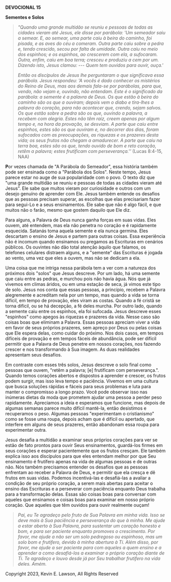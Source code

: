 **DEVOCIONAL 15**

**Sementes e Solos**

> *"Quando uma grande multidão se reuniu e pessoas de todas as cidades
> vieram até Jesus, ele disse por parábola: 'Um semeador saiu a semear.
> E, ao semear, uma parte caiu à beira do caminho, foi pisada, e as aves
> do céu a comeram. Outra parte caiu sobre a pedra e, tendo crescido,
> secou por falta de umidade. Outra caiu no meio dos espinhos; e os
> espinhos, ao crescerem com ela, a sufocaram. Outra, enfim, caiu em boa
> terra; cresceu e produziu a cem por um. Dizendo isto, Jesus clamou:
> --- Quem tem ouvidos para ouvir, ouça.'*
>
> *Então os discípulos de Jesus lhe perguntaram o que significava essa
> parábola. Jesus respondeu: 'A vocês é dado conhecer os mistérios do
> Reino de Deus, mas aos demais fala-se por parábolas, para que, vendo,
> não vejam e, ouvindo, não entendam. Este é o significado da parábola:
> a semente é a palavra de Deus. Os que estão à beira do caminho são os
> que a ouviram; depois vem o diabo e tira-lhes a palavra do coração,
> para não acontecer que, crendo, sejam salvos. Os que estão sobre a
> pedra são os que, ouvindo a palavra, a recebem com alegria. Estes não
> têm raiz, creem apenas por algum tempo e, na hora da provação, se
> desviam. A parte que caiu entre espinhos, estes são os que ouviram e,
> no decorrer dos dias, foram sufocados com as preocupações, as riquezas
> e os prazeres desta vida; os seus frutos não chegam a amadurecer. A
> parte que caiu na terra boa, estes são os que, tendo ouvido de bom e
> reto coração, retêm a palavra; estes frutificam com perseverança.''*
> (Lucas 8:4-15, NAA)

**P**or vezes chamada de "A Parábola do Semeador", essa história também
pode ser ensinada como a "Parábola dos Solos". Neste tempo, Jesus parece
estar no auge de sua popularidade com o povo. O texto diz que "uma
grande multidão se reuniu e pessoas de todas as cidades vieram até
Jesus". Ele sabe que muitos vieram por curiosidade e outros com um
desejo genuíno de aprender com Ele. Jesus também entende os desafios que
as pessoas precisam superar, as escolhas que elas precisariam fazer para
segui-Lo e a seus ensinamentos. Ele sabe que não é algo fácil, e que
muitos não o farão, mesmo que gostem daquilo que Ele diz.

Para alguns, a Palavra de Deus nunca ganha forças em suas vidas. Eles
ouvem, até entendem, mas ela não penetra no coração e é rapidamente
esquecida. Satanás toma aquela semente e ela nunca germina. Eles
descartam o ensino de Jesus e partem para outras coisas. Essa
experiência não é incomum quando ensinamos ou pregamos as Escrituras em
cenários públicos. Os ouvintes não dão total atenção àquilo que falamos,
os telefones celulares distraem alguns, e a "semente" das Escrituras é
jogada ao vento, uma vez que eles a ouvem, mas não se dedicam a ela.

Uma coisa que me intriga nessa parábola tem a ver com a natureza dos
próximos dois "solos" que Jesus descreve. Por um lado, há uma semente
que caiu entre as pedras, e murchou pois não havia água. Nós que já
vivemos em climas áridos, ou em uma estação de seca, já vimos este tipo
de solo. Jesus nos conta que essas pessoas, a princípio, recebem a
Palavra alegremente e acreditam nela por um tempo, mas quando a vida se
torna difícil, em tempo de provação, eles viram as costas. Quando a fé
cristã se torna difícil, ou se há decepção, a fé deles murcha. Por outro
lado, quando a semente caiu entre os espinhos, ela foi sufocada. Jesus
descreve esses "espinhos" como apegos às riquezas e prazeres da vida.
Nesse caso são coisas boas que eliminam a Palavra. Essas pessoas
apreciam viver a vida em favor de seus próprios prazeres, sem apreço por
Deus ou pelas coisas que Ele espera delas, como cuidar do próximo. Nos
dois casos, em tempos difíceis de provação e em tempos fáceis de
abundância, pode ser difícil permitir que a Palavra de Deus penetre em
nossos corações, nos fazendo crescer e nos transformando à Sua imagem.
As duas realidades apresentam seus desafios.

Em contraste com esses três solos, Jesus descreve o solo final como
pessoas que ouvem, "retêm a palavra; \[e\] frutificam com
perseverança.". Quando temos corações abertos e dispostos a aprender e
crescer, os frutos podem surgir, mas isso leva tempo e paciência.
Vivemos em uma cultura que busca soluções rápidas e fáceis para seus
problemas e luta para manter o compromisso a longo prazo. Você pode
observar isso nas inúmeras dietas da moda que prometem ajudar uma pessoa
a perder peso rapidamente. Apreciamos a ideia e esperamos que funcione,
mas depois de algumas semanas parece muito difícil mantê-la, então
desistimos e recuperamos o peso. Algumas pessoas "experimentam o
cristianismo" como se fosse uma roupa, depois acham que é difícil ou
apertado, que interfere em alguns de seus prazeres, então abandonam essa
roupa para experimentar outra.

Jesus desafia a multidão a examinar seus próprios corações para ver se
estão de fato prontos para ouvir Seus ensinamentos, guardá-los firmes em
seus corações e esperar pacientemente que os frutos cresçam. Ele também
explica isso aos discípulos para que eles entendam melhor por que Seu
ensinamento é frutífero apenas na vida de algumas pessoas e de outras
não. Nós também precisamos entender os desafios que as pessoas enfrentam
ao receber a Palavra de Deus, e permitir que ela cresça e dê frutos em
suas vidas. Podemos incentivá-las e desafiá-las a avaliar a condição de
seu próprio coração, a serem mais abertas para aceitar o ensino das
Escrituras e a perseverar com paciência enquanto Deus trabalha para a
transformação delas. Essas são coisas boas para conversar com aqueles
que ensinamos e coisas boas para examinar em nosso próprio coração. Que
aqueles que têm ouvidos para ouvir realmente ouçam!

> *Pai, eu Te agradeço pelo fruto de Sua Palavra em minha vida. Isso se
> deve mais à Sua paciência e perseverança do que à minha. Me ajude a
> estar aberto à Sua Palavra, para sustentar um coração honesto e bom, e
> para ser paciente enquanto promoves o crescimento. Por favor, me ajude
> a não ser um solo pedregoso ou espinhoso, mas um solo bom e frutífero,
> devido à minha abertura à Ti. Além disso, por favor, me ajude a ser
> paciente para com aqueles a quem ensino e a aprender a como
> desafiá-los a examinar o próprio coração diante de Ti. Te agradeço e
> louvo desde já por Seu trabalhar frutífero na vida deles. Amém.*

Copyright 2023, Kevin E. Lawson, All Rights Reserved
